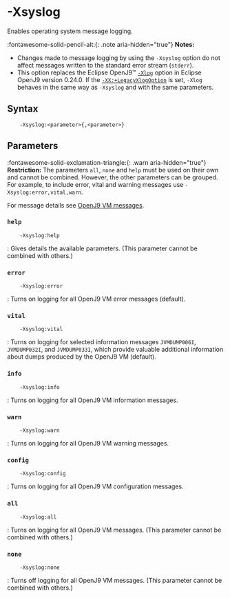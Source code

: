 <!--
* Copyright (c) 2017, 2022 IBM Corp. and others
*
* This program and the accompanying materials are made
* available under the terms of the Eclipse Public License 2.0
* which accompanies this distribution and is available at
* https://www.eclipse.org/legal/epl-2.0/ or the Apache
* License, Version 2.0 which accompanies this distribution and
* is available at https://www.apache.org/licenses/LICENSE-2.0.
*
* This Source Code may also be made available under the
* following Secondary Licenses when the conditions for such
* availability set forth in the Eclipse Public License, v. 2.0
* are satisfied: GNU General Public License, version 2 with
* the GNU Classpath Exception [1] and GNU General Public
* License, version 2 with the OpenJDK Assembly Exception [2].
*
* [1] https://www.gnu.org/software/classpath/license.html
* [2] http://openjdk.java.net/legal/assembly-exception.html
*
* SPDX-License-Identifier: EPL-2.0 OR Apache-2.0 OR GPL-2.0 WITH
* Classpath-exception-2.0 OR LicenseRef-GPL-2.0 WITH Assembly-exception
-->

# -Xsyslog

Enables operating system message logging.

:fontawesome-solid-pencil-alt:{: .note aria-hidden="true"} **Notes:**

- Changes made to message logging by using the `-Xsyslog` option do not affect messages written to the standard error stream (`stderr`).
- This option replaces the Eclipse OpenJ9&trade; [`-Xlog`](xlog.md) option in Eclipse OpenJ9 version 0.24.0. If the [`-XX:+LegacyXlogOption`](xxlegacyxlogoption.md) is set, `-Xlog` behaves in the same way as `-Xsyslog` and with the same parameters.

## Syntax

        -Xsyslog:<parameter>{,<parameter>}

## Parameters

:fontawesome-solid-exclamation-triangle:{: .warn aria-hidden="true"} **Restriction:** The parameters `all`, `none` and `help` must be used on their own and cannot be combined. However, the other parameters can be grouped. For example, to include error, vital and warning messages use `-Xsyslog:error,vital,warn`.

For message details see [OpenJ9 VM messages](messages_intro.md#jvm-messages).

### `help`

        -Xsyslog:help

: Gives details the available parameters. (This parameter cannot be combined with others.)

### `error`

        -Xsyslog:error

: Turns on logging for all OpenJ9 VM error messages (default).

### `vital`

        -Xsyslog:vital

: Turns on logging for selected information messages `JVMDUMP006I`, `JVMDUMP032I`, and `JVMDUMP033I`, which provide valuable additional information about dumps produced by the OpenJ9 VM (default).

### `info`

        -Xsyslog:info

: Turns on logging for all OpenJ9 VM information messages.

### `warn`

        -Xsyslog:warn

: Turns on logging for all OpenJ9 VM warning messages.

### `config`

        -Xsyslog:config

: Turns on logging for all OpenJ9 VM configuration messages.

### `all`

        -Xsyslog:all

: Turns on logging for all OpenJ9 VM messages. (This parameter cannot be combined with others.)

### `none`

        -Xsyslog:none

: Turns off logging for all OpenJ9 VM messages. (This parameter cannot be combined with others.)



<!-- ==== END OF TOPIC ==== xsyslog.md ==== -->
